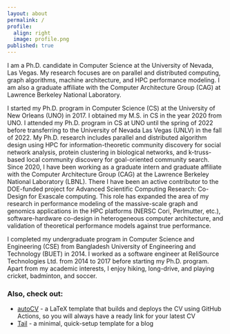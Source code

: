 ```yaml
---
layout: about
permalink: /
profile:
  align: right
  image: profile.png
published: true
---
```


I am a Ph.D. candidate in Computer Science at the University of Nevada, Las Vegas. My research focuses are on parallel and distributed computing, graph algorithms, machine architecture, and HPC performance modeling. I am also a graduate affiliate with the Computer Architecture Group (CAG) at Lawrence Berkeley National Laboratory.

I started my Ph.D. program in Computer Science (CS) at the University of New Orleans (UNO) in 2017. I obtained my M.S. in CS in the year 2020 from UNO. I attended my Ph.D. program in CS at UNO until the spring of 2022 before transferring to the University of Nevada Las Vegas (UNLV) in the fall of 2022. My Ph.D. research includes parallel and distributed algorithm design using HPC for information-theoretic community discovery for social network analysis, protein clustering in biological networks, and k-truss-based local community discovery for goal-oriented community search. Since 2020, I have been working as a graduate intern and graduate affiliate with the Computer Architecture Group (CAG) at the Lawrence Berkeley National Laboratory (LBNL). There I have been an active contributor to the DOE-funded project for Advanced Scientific Computing Research: Co-Design for Exascale computing. This role has expanded the area of my research in performance modeling of the massive-scale graph and genomics applications in the HPC platforms (NERSC Cori, Perlmutter, etc.), software-hardware co-design in heterogeneous computer architecture, and validation of theoretical performance models against true performance.

I completed my undergraduate program in Computer Science and Engineering (CSE) from Bangladesh University of Engineering and Technology (BUET) in 2014. I worked as a software engineer at ReliSource Technologies Ltd. from 2014 to 2017 before starting my Ph.D. program. Apart from my academic interests, I enjoy hiking, long-drive, and playing cricket, badminton, and soccer. 


### Also, check out:

- [autoCV](https://github.com/jitinnair1/autocv) - a LaTeX template that builds and deploys the CV using GitHub Actions, so you will always have a ready link for your latest CV
- [Tail](https://github.com/jitinnair1/tail) - a minimal, quick-setup template for a blog
